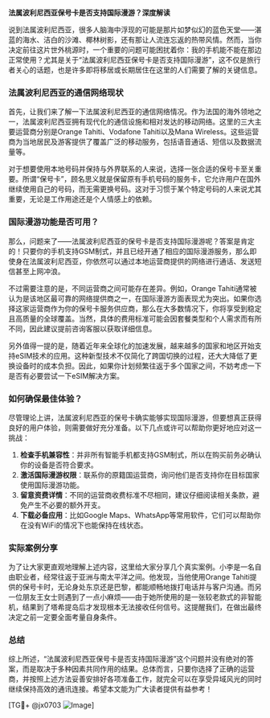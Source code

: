 **法属波利尼西亚保号卡是否支持国际漫游？深度解读**

说到法属波利尼西亚，很多人脑海中浮现的可能是那片如梦似幻的蓝色天堂——湛蓝的海水、洁白的沙滩、椰林树影，还有那让人流连忘返的热带风情。然而，当你决定前往这片世外桃源时，一个重要的问题可能困扰着你：我的手机能不能在那边正常使用？尤其是关于“法属波利尼西亚保号卡是否支持国际漫游”，这不仅是旅行者关心的话题，也是许多即将移居或长期居住在这里的人们需要了解的关键信息。

### 法属波利尼西亚的通信网络现状

首先，让我们来了解一下法属波利尼西亚的通信网络情况。作为法国的海外领地之一，法属波利尼西亚拥有现代化的通信设施和相对发达的移动网络。这里的三大主要运营商分别是Orange Tahiti、Vodafone Tahiti以及Mana Wireless。这些运营商为当地居民及游客提供了覆盖广泛的移动服务，包括语音通话、短信以及数据流量等。

对于想要使用本地号码并保持与外界联系的人来说，选择一张合适的保号卡至关重要。所谓“保号卡”，顾名思义就是保留原有手机号码的服务卡，它允许用户在国外继续使用自己的号码，而无需更换号码。这对于习惯于某个特定号码的人来说尤其重要，无论是工作用途还是个人情感上的依赖。

### 国际漫游功能是否可用？

那么，问题来了——法属波利尼西亚的保号卡是否支持国际漫游呢？答案是肯定的！只要你的手机支持GSM制式，并且已经开通了相应的国际漫游服务，那么即使身在法属波利尼西亚，你依然可以通过本地运营商提供的网络进行通话、发送短信甚至上网冲浪。

不过需要注意的是，不同运营商之间可能存在差异。例如，Orange Tahiti通常被认为是该地区最可靠的网络提供商之一，在国际漫游方面表现尤为突出。如果你选择这家运营商作为你的保号卡服务供应商，那么在大多数情况下，你将享受到稳定且高质量的全球覆盖。当然，具体的费用标准可能会因套餐类型和个人需求而有所不同，因此建议提前咨询客服以获取详细信息。

另外值得一提的是，随着近年来全球化的加速发展，越来越多的国家和地区开始支持eSIM技术的应用。这种新型技术不仅简化了跨国切换的过程，还大大降低了更换设备时的成本负担。因此，如果你计划频繁往返于多个国家之间，不妨考虑一下是否有必要尝试一下eSIM解决方案。

### 如何确保最佳体验？

尽管理论上讲，法属波利尼西亚的保号卡确实能够实现国际漫游，但要想真正获得良好的用户体验，则需要做好充分准备。以下几点或许可以帮助你更好地应对这一挑战：

1. **检查手机兼容性**：并非所有智能手机都支持GSM制式，所以在购买前务必确认你的设备是否符合要求。
2. **激活国际漫游权限**：联系你的原籍国运营商，询问他们是否支持你在目标国家使用国际漫游功能。
3. **留意资费详情**：不同的运营商收费标准不尽相同，建议仔细阅读相关条款，避免产生不必要的额外开支。
4. **下载必备应用**：比如Google Maps、WhatsApp等常用软件，它们可以帮助你在没有WiFi的情况下也能保持在线状态。

### 实际案例分享

为了让大家更直观地理解上述内容，这里给大家分享几个真实案例。小李是一名自由职业者，经常往返于亚洲与南太平洋之间。他发现，当他使用Orange Tahiti提供的保号卡时，无论身处东京还是巴黎，都能顺畅地拨打电话并与客户沟通。而另一位朋友王女士则遇到了一点小麻烦——由于她所使用的是一张较老款式的非智能机，结果到了塔希提岛后才发现根本无法接收任何信号。这提醒我们，在做出最终决定之前一定要全面考量自身条件。

### 总结

综上所述，“法属波利尼西亚保号卡是否支持国际漫游”这个问题并没有绝对的答案，而是取决于多种因素共同作用的结果。总体而言，只要你选择了正确的运营商，并按照上述方法妥善安排好各项准备工作，就完全可以在享受异域风光的同时继续保持高效的通讯连接。希望本文能为广大读者提供有益参考！

[TG💪+ @jx0703 ![Image](https://github.com/user-attachments/assets/dbca1d08-cadb-493c-b0ec-ad6f7a83f270)]